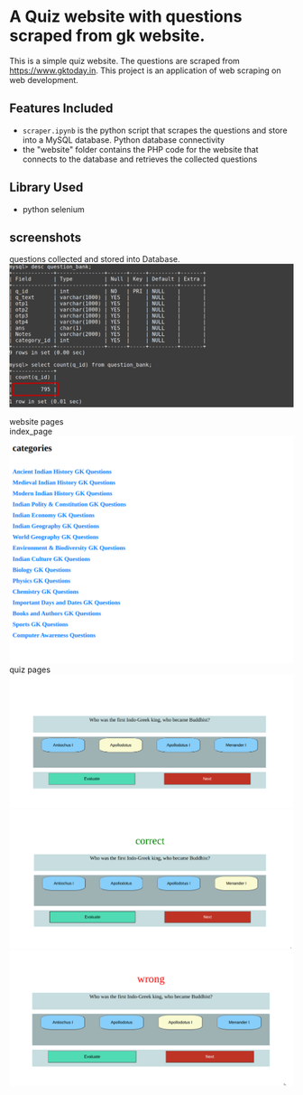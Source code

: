 # A Quiz website with questions scraped from gk website.  
This is a simple quiz website. The questions are scraped from https://www.gktoday.in. This project is an application of web scraping on web development. 

## Features Included
- `scraper.ipynb` is the python script that scrapes the questions and store into a MySQL database. Python database connectivity
- the "website" folder contains the PHP code for the website that connects to the database and retrieves the collected questions

## Library Used
- python selenium

## screenshots
questions collected and stored into Database.
![Screenshot](example%20images/desc_question_bank.png)

website pages<br>
index_page
![Screenshot](example%20images/index_page.png)
<br>
quiz pages
![Screenshot](example%20images/i1.png)
<br>
![Screenshot](example%20images/i2.png)
<br>
![Screenshot](example%20images/i3.png)

